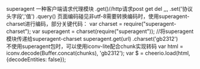 superagent 一种客户端请求代理模块
.get()//http请求post get del ,,,
.set('协议头字段','值')
.query()
页面编码碰见非utf-8需要转换编码时，使用superagent-charset进行编码，部分关键代码：
var charset = require("superagent-charset");
var superagent = charset(require("superagent"));   //将superagent模块传递给superagent-charset
superagent.get(url)
  .charset('gb2312')          
不使用superagent包时，可以使用iconv-lite配合chunk实现转码
var html = iconv.decode(Buffer.concat(chunks), 'gb2312');
    var $ = cheerio.load(html, {decodeEntities: false});

